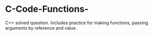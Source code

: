 # C-Code-Functions-
C++ solved question. Includes practice for making functions, passing arguments by reference and value.
